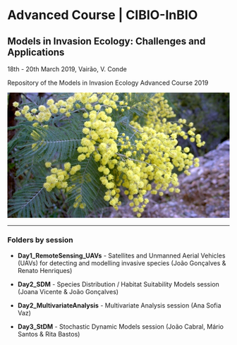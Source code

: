 # Advanced Course | CIBIO-InBIO

## Models in Invasion Ecology: Challenges and Applications

18th - 20th March 2019, Vairão, V. Conde

Repository of the Models in Invasion Ecology Advanced Course 2019

![](./Day1_RemoteSensing_UAVs/_img/acacia_dealbata.jpg)

---------------------------------------------------------------------

### Folders by session

- **Day1_RemoteSensing_UAVs** - Satellites and Unmanned Aerial Vehicles (UAVs) for detecting and modelling invasive species (João Gonçalves & Renato Henriques)
  
- **Day2_SDM** - Species Distribution / Habitat Suitability Models session (Joana Vicente & João Gonçalves)

- **Day2_MultivariateAnalysis** - Multivariate Analysis session (Ana Sofia Vaz)

- **Day3_StDM** - Stochastic Dynamic Models session (João Cabral, Mário Santos & Rita Bastos)